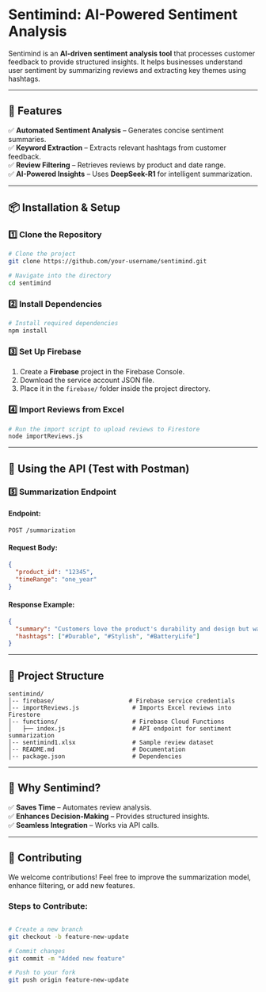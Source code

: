 # Sentimind: AI-Powered Sentiment Analysis

Sentimind is an **AI-driven sentiment analysis tool** that processes customer feedback to provide structured insights. It helps businesses understand user sentiment by summarizing reviews and extracting key themes using hashtags.

---

## 🚀 Features

✅ **Automated Sentiment Analysis** – Generates concise sentiment summaries.  
✅ **Keyword Extraction** – Extracts relevant hashtags from customer feedback.  
✅ **Review Filtering** – Retrieves reviews by product and date range.  
✅ **AI-Powered Insights** – Uses **DeepSeek-R1** for intelligent summarization.  

---

## 📦 Installation & Setup

### **1️⃣ Clone the Repository**
```sh
# Clone the project
git clone https://github.com/your-username/sentimind.git

# Navigate into the directory
cd sentimind
```

### **2️⃣ Install Dependencies**
```sh
# Install required dependencies
npm install
```

### **3️⃣ Set Up Firebase**
1. Create a **Firebase** project in the Firebase Console.
2. Download the service account JSON file.
3. Place it in the `firebase/` folder inside the project directory.

### **4️⃣ Import Reviews from Excel**
```sh
# Run the import script to upload reviews to Firestore
node importReviews.js
```

---

## 🚀 Using the API (Test with Postman)

### **5️⃣ Summarization Endpoint**

#### **Endpoint:**
```http
POST /summarization
```
#### **Request Body:**
```json
{
  "product_id": "12345",
  "timeRange": "one_year"
}
```
#### **Response Example:**
```json
{
  "summary": "Customers love the product's durability and design but want better battery life.",
  "hashtags": ["#Durable", "#Stylish", "#BatteryLife"]
}
```

---

## 📂 Project Structure
```
sentimind/
│-- firebase/                     # Firebase service credentials
│-- importReviews.js               # Imports Excel reviews into Firestore
│-- functions/                     # Firebase Cloud Functions
│   ├── index.js                   # API endpoint for sentiment summarization
│-- sentimind1.xlsx                # Sample review dataset
│-- README.md                      # Documentation
│-- package.json                   # Dependencies
```

---

## 🎯 Why Sentimind?
✅ **Saves Time** – Automates review analysis.  
✅ **Enhances Decision-Making** – Provides structured insights.  
✅ **Seamless Integration** – Works via API calls.  

---

## 🤝 Contributing
We welcome contributions! Feel free to improve the summarization model, enhance filtering, or add new features.  

### **Steps to Contribute:**
```sh

# Create a new branch
git checkout -b feature-new-update

# Commit changes
git commit -m "Added new feature"

# Push to your fork
git push origin feature-new-update


